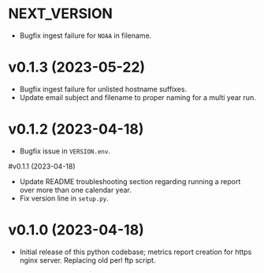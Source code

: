# NEXT_VERSION

* Bugfix ingest failure for `NOAA` in filename.

# v0.1.3 (2023-05-22)

* Bugfix ingest failure for unlisted hostname suffixes.
* Update email subject and filename to proper naming for a multi year run.  

# v0.1.2 (2023-04-18)

* Bugfix issue in `VERSION.env`.

#v0.1.1 (2023-04-18)

* Update README troubleshooting section regarding running a report over more than one calendar year.
* Fix version line in `setup.py`.

# v0.1.0 (2023-04-18)

* Initial release of this python codebase; metrics report creation for https nginx server. Replacing old perl ftp script.
